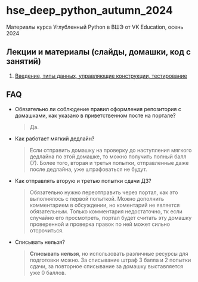 # hse_deep_python_autumn_2024
Материалы курса Углубленный Python в ВШЭ от VK Education, осень 2024

## Лекции и материалы (слайды, домашки, код с занятий)
01. [Введение, типы данных, управляющие конструкции, тестирование](lesson-01)


## FAQ
* Обязательно ли соблюдение правил оформления репозитория с домашками, как указано в приветственном посте на портале?
  > Да.
* Как работает мягкий дедлайн?
  > Если отправить домашку на проверку до наступления мягкого дедлайна по этой домашке, то можно получить полный балл (7). Более того, вторая и третья попытки, отправленные даже после дедлайна, уже штрафоваться не будут.
* Как отправлять вторую и третью попытки сдачи ДЗ?
  > Обязательно нужно переотправить через портал, как это выполнялось с первой попыткой. Можно дополнить комментарием в обсуждении, но коментарий не является обязательным. Только комментария недостаточно, тк если случайно его просмотреть, портал будет считать эту домашку проверенной и проверка правок по ней может сильно отсрочиться.
* Списывать нельзя?
  > **Списывать нельзя**, но использовать различные ресурсы для подготовки можно. За списывание штраф 3 балла и 2 попытки сдачи, за повторное списывание за домашку выставляется уже 0 баллов.

